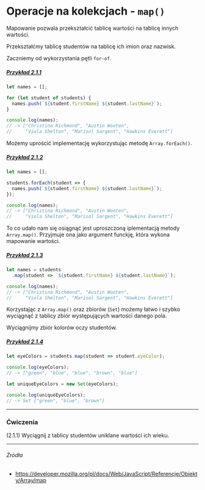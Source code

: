 # Operacje na kolekcjach - `map()`

Mapowanie pozwala przekształcić tablicę wartości na tablicę innych wartości.

Przekształćmy tablicę studentów na tablicę ich imion oraz nazwisk.

Zaczniemy od wykorzystania pętli `for-of`.

##### [Przykład 2.1.1](https://codepen.io/mmotel/pen/mwOeoN)
```js
let names = [];

for (let student of students) {
  names.push(`${student.firstName} ${student.lastName}`);
}

console.log(names);
// -> ["Christina Richmond", "Austin Wooten", 
//     "Viola Shelton", "Marisol Sargent", "Hawkins Everett"]
```

Możemy uprościć implementację wykorzystując metodę `Array.forEach()`.

##### [Przykład 2.1.2](https://codepen.io/mmotel/pen/VWmeEv)
```js
let names = [];

students.forEach(student => {
  names.push(`${student.firstName} ${student.lastName}`);
});

console.log(names);
// -> ["Christina Richmond", "Austin Wooten", 
//     "Viola Shelton", "Marisol Sargent", "Hawkins Everett"]
```

To co udało nam się osiągnąć jest uproszczoną iplementacją metody `Array.map()`. Przyjmuje ona jako argument funckję, która wykona mapowanie wartości.

##### [Przykład 2.1.3](https://codepen.io/mmotel/pen/rwWxQP)
```js
let names = students
  .map(student => `${student.firstName} ${student.lastName}`);

console.log(names);
// -> ["Christina Richmond", "Austin Wooten", 
//     "Viola Shelton", "Marisol Sargent", "Hawkins Everett"]
```

Korzystając z `Array.map()` oraz zbiorów (`Set`) możemy łatwo i szybko wyciągnąć z tablicy zbiór występujących wartości danego pola.

Wyciągnijmy zbiór kolorów oczy studentów.

##### [Przykład 2.1.4](https://codepen.io/mmotel/pen/pwNgBO)
```js
let eyeColors = students.map(student => student.eyeColor);

console.log(eyeColors);
// -> ["green", "blue", "blue", "brown", "blue"]

let uniqueEyeColors = new Set(eyeColors);

console.log(uniqueEyeColors);
// -> Set {"green", "blue", "brown"}
```

---

### Ćwiczenia

(2.1.1) Wyciągnij z tablicy studentów uniklane wartości ich wieku.

---

###### Źródła

* https://developer.mozilla.org/pl/docs/Web/JavaScript/Referencje/Obiekty/Array/map
